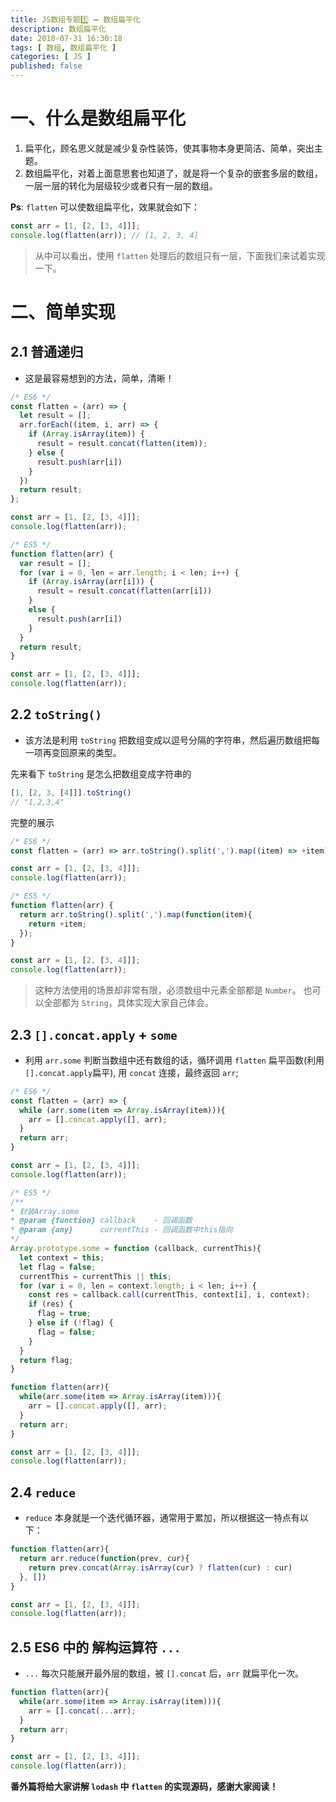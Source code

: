 ```yaml
---
title: JS数组专题1️⃣ ➖ 数组扁平化
description: 数组扁平化
date: 2018-07-31 16:30:18
tags: [ 数组, 数组扁平化 ]
categories: [ JS ]
published: false
---
```

# 一、什么是数组扁平化

1. 扁平化，顾名思义就是减少复杂性装饰，使其事物本身更简洁、简单，突出主题。
2. 数组扁平化，对着上面意思套也知道了，就是将一个复杂的嵌套多层的数组，一层一层的转化为层级较少或者只有一层的数组。

**Ps**: `flatten` 可以使数组扁平化，效果就会如下：

```js
const arr = [1, [2, [3, 4]]];
console.log(flatten(arr)); // [1, 2, 3, 4]
```

> 从中可以看出，使用 `flatten` 处理后的数组只有一层，下面我们来试着实现一下。

# 二、简单实现

## 2.1 普通递归

* 这是最容易想到的方法，简单，清晰！

```js
/* ES6 */
const flatten = (arr) => {
  let result = [];
  arr.forEach((item, i, arr) => {
    if (Array.isArray(item)) {
      result = result.concat(flatten(item));
    } else {
      result.push(arr[i])
    }
  })
  return result;
};

const arr = [1, [2, [3, 4]]];
console.log(flatten(arr));
```

```js
/* ES5 */
function flatten(arr) {
  var result = [];
  for (var i = 0, len = arr.length; i < len; i++) {
    if (Array.isArray(arr[i])) {
      result = result.concat(flatten(arr[i]))
    }
    else {
      result.push(arr[i])
    }
  }
  return result;
}

const arr = [1, [2, [3, 4]]];
console.log(flatten(arr));
```

## 2.2 `toString()`

* 该方法是利用 `toString` 把数组变成以逗号分隔的字符串，然后遍历数组把每一项再变回原来的类型。

先来看下 `toString` 是怎么把数组变成字符串的

```js
[1, [2, 3, [4]]].toString()
// "1,2,3,4"
```

完整的展示

```js
/* ES6 */
const flatten = (arr) => arr.toString().split(',').map((item) => +item);

const arr = [1, [2, [3, 4]]];
console.log(flatten(arr));
```

```js
/* ES5 */
function flatten(arr) {
  return arr.toString().split(',').map(function(item){
    return +item;
  });
}

const arr = [1, [2, [3, 4]]];
console.log(flatten(arr));
```

> 这种方法使用的场景却非常有限，必须数组中元素全部都是 `Number`。
> 也可以全部都为 `String`，具体实现大家自己体会。

## 2.3 `[].concat.apply` + `some`

* 利用 `arr.some` 判断当数组中还有数组的话，循环调用 `flatten` 扁平函数(利用 `[].concat.apply`扁平), 用 `concat` 连接，最终返回 `arr`;

```js
/* ES6 */
const flatten = (arr) => {
  while (arr.some(item => Array.isArray(item))){
    arr = [].concat.apply([], arr);
  }
  return arr;
}

const arr = [1, [2, [3, 4]]];
console.log(flatten(arr));
```

```js
/* ES5 */
/**
* 封装Array.some
* @param {function} callback    - 回调函数
* @param {any}      currentThis - 回调函数中this指向
*/
Array.prototype.some = function (callback, currentThis){
  let context = this;
  let flag = false;
  currentThis = currentThis || this;
  for (var i = 0, len = context.length; i < len; i++) {
    const res = callback.call(currentThis, context[i], i, context);
    if (res) {
      flag = true;
    } else if (!flag) {
      flag = false;
    }
  }
  return flag;
}

function flatten(arr){
  while(arr.some(item => Array.isArray(item))){
    arr = [].concat.apply([], arr);
  }
  return arr;
}

const arr = [1, [2, [3, 4]]];
console.log(flatten(arr));
```

## 2.4 `reduce`

* `reduce` 本身就是一个迭代循环器，通常用于累加，所以根据这一特点有以下：

```js
function flatten(arr){
  return arr.reduce(function(prev, cur){
    return prev.concat(Array.isArray(cur) ? flatten(cur) : cur)
  }, [])
}

const arr = [1, [2, [3, 4]]];
console.log(flatten(arr));
```

## 2.5 ES6 中的 解构运算符 `...`

* `...` 每次只能展开最外层的数组，被 `[].concat` 后，`arr` 就扁平化一次。

```js
function flatten(arr){
  while(arr.some(item => Array.isArray(item))){
    arr = [].concat(...arr);
  }
  return arr;
}

const arr = [1, [2, [3, 4]]];
console.log(flatten(arr));
```

**番外篇将给大家讲解 `lodash` 中 `flatten` 的实现源码，感谢大家阅读！**
